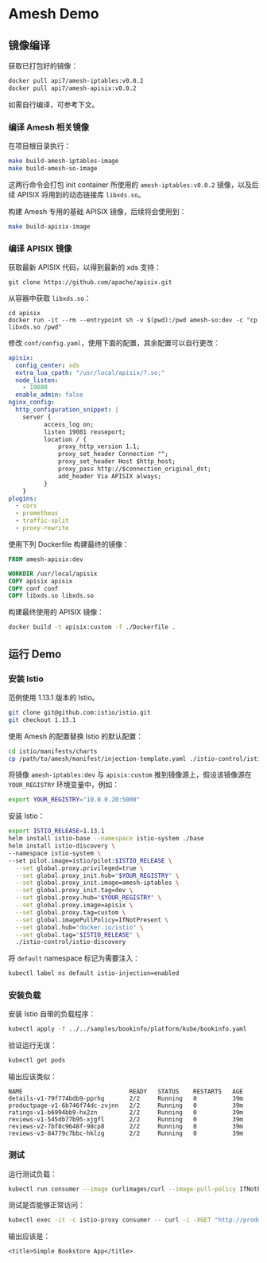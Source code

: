 # Amesh Demo

## 镜像编译

获取已打包好的镜像：

```bash
docker pull api7/amesh-iptables:v0.0.2
docker pull api7/amesh-apisix:v0.0.2
```

如需自行编译，可参考下文。

### 编译 Amesh 相关镜像

在项目根目录执行：

```bash
make build-amesh-iptables-image
make build-amesh-so-image
```

这两行命令会打包 init container 所使用的 `amesh-iptables:v0.0.2` 镜像，以及后续 APISIX 将用到的动态链接库 `libxds.so`。

构建 Amesh 专用的基础 APISIX 镜像，后续将会使用到：

```bash
make build-apisix-image
```

### 编译 APISIX 镜像

获取最新 APISIX 代码，以得到最新的 xds 支持：

```
git clone https://github.com/apache/apisix.git
```

从容器中获取 `libxds.so`：

```
cd apisix
docker run -it --rm --entrypoint sh -v $(pwd):/pwd amesh-so:dev -c "cp libxds.so /pwd"
```

修改 `conf/config.yaml`，使用下面的配置，其余配置可以自行更改：

```yaml
apisix:
  config_center: xds
  extra_lua_cpath: "/usr/local/apisix/?.so;" 
  node_listen:
    - 19080
  enable_admin: false
nginx_config:
  http_configuration_snippet: |
    server {
          access_log on;
          listen 19081 reuseport;
          location / {
              proxy_http_version 1.1;
              proxy_set_header Connection "";
              proxy_set_header Host $http_host;
              proxy_pass http://$connection_original_dst;
              add_header Via APISIX always;
          }
    }
plugins:
  - cors
  - prometheus
  - traffic-split
  - proxy-rewrite
```

使用下列 Dockerfile 构建最终的镜像：

```Dockerfile
FROM amesh-apisix:dev

WORKDIR /usr/local/apisix
COPY apisix apisix
COPY conf conf
COPY libxds.so libxds.so
```

构建最终使用的 APISIX 镜像：

```bash
docker build -t apisix:custom -f ./Dockerfile .
```

## 运行 Demo

### 安装 Istio

范例使用 1.13.1 版本的 Istio。

```bash
git clone git@github.com:istio/istio.git 
git checkout 1.13.1
```

使用 Amesh 的配置替换 Istio 的默认配置：

```bash
cd istio/manifests/charts
cp /path/to/amesh/manifest/injection-template.yaml ./istio-control/istio-discovery/files
```

将镜像 `amesh-iptables:dev` 与 `apisix:custom` 推到镜像源上，假设该镜像源在 `YOUR_REGISTRY` 环境变量中，例如：

```bash
export YOUR_REGISTRY="10.0.0.20:5000"
```

安装 Istio：

```bash
export ISTIO_RELEASE=1.13.1
helm install istio-base --namespace istio-system ./base
helm install istio-discovery \
--namespace istio-system \
--set pilot.image=istio/pilot:$ISTIO_RELEASE \
  --set global.proxy.privileged=true \
  --set global.proxy_init.hub="$YOUR_REGISTRY" \
  --set global.proxy_init.image=amesh-iptables \
  --set global.proxy_init.tag=dev \
  --set global.proxy.hub="$YOUR_REGISTRY" \
  --set global.proxy.image=apisix \
  --set global.proxy.tag=custom \
  --set global.imagePullPolicy=IfNotPresent \
  --set global.hub="docker.io/istio" \
  --set global.tag="$ISTIO_RELEASE" \
  ./istio-control/istio-discovery
```

将 `default` namespace 标记为需要注入：

```bash
kubectl label ns default istio-injection=enabled
```

### 安装负载

安装 Istio 自带的负载程序：

```bash
kubectl apply -f ../../samples/bookinfo/platform/kube/bookinfo.yaml
```

验证运行无误：

```bash
kubectl get pods
```

输出应该类似：

```
NAME                              READY   STATUS    RESTARTS   AGE
details-v1-79f774bdb9-pprhg       2/2     Running   0          39m
productpage-v1-6b746f74dc-zvjnn   2/2     Running   0          39m
ratings-v1-b6994bb9-hx2zn         2/2     Running   0          39m
reviews-v1-545db77b95-xjgfl       2/2     Running   0          39m
reviews-v2-7bf8c9648f-98cp8       2/2     Running   0          39m
reviews-v3-84779c7bbc-hklzg       2/2     Running   0          39m
```

### 测试

运行测试负载：

```bash
kubectl run consumer --image curlimages/curl --image-pull-policy IfNotPresent --command sleep 1d
```

测试是否能够正常访问：

```bash
kubectl exec -it -c istio-proxy consumer -- curl -i -XGET "http://productpage:9080/productpage" |  grep -o "<title>.*</title>"
```

输出应该是：

```
<title>Simple Bookstore App</title>
```
